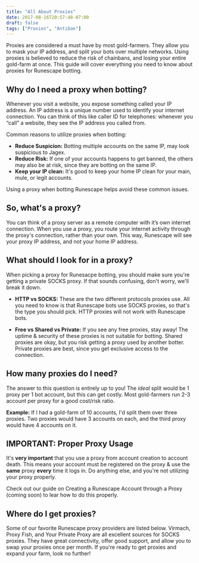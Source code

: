 ```yaml
---
title: "All About Proxies"
date: 2017-08-16T20:57:48-07:00
draft: false
tags: ["Proxies", "Antiban"]
---
```

Proxies are considered a must have by most gold-farmers. They allow you to mask your IP address, and split your bots over multiple networks. Using proxies is believed to reduce the risk of chainbans, and losing your entire gold-farm at once.  This guide will cover everything you need to know about proxies for Runescape botting.
<!--more-->


## **Why do I need a proxy when botting?**
Whenever you visit a website, you expose something called your IP address. An IP address is a unique number used to identify your internet connection. You can think of this like caller ID for telephones: whenever you “call” a website, they see the IP address you called from.

Common reasons to utilize proxies when botting:

* **Reduce Suspicion:** Botting multiple accounts on the same IP, may look suspicious to Jagex.
* **Reduce Risk:** If one of your accounts happens to get banned, the others may also be at risk, since they are botting on the same IP.
* **Keep your IP clean:** It's good to keep your home IP clean for your main, mule, or legit accounts.

Using a proxy when botting Runescape helps avoid these common issues.

## **So, what's a proxy?**
You can think of a proxy server as a remote computer with it’s own internet connection. When you use a proxy, you route your internet activity through the proxy's connection, rather than your own. This way, Runescape will see your proxy IP address, and not your home IP address.

## **What should I look for in a proxy?**
When picking a proxy for Runesacpe botting, you should make sure you're getting a private SOCKS proxy. If that sounds confusing, don't worry, we'll break it down.

*   **HTTP vs SOCKS:** These are the two different protocols proxies use. All you need to know is that Runescape bots use SOCKS proxies, so that's the type you should pick. HTTP proxies will not work with Runescape bots.

*   **Free vs Shared vs Private:** If you see any free proxies, stay away! The uptime & security of these proxies is not suitable for botting. Shared proxies are okay, but you risk getting a proxy used by another botter. Private proxies are best, since you get exclusive access to the connection.

## **How many proxies do I need?**
The answer to this question is entirely up to you! The *ideal* split would be 1 proxy per 1 bot account, but this can get costly. Most gold-farmers run 2-3 account per proxy for a good cost/risk ratio.

**Example:** If I had a gold-farm of 10 accounts, I'd split them over three proxies. Two proxies would have 3 accounts on each, and the third proxy would have 4 accounts on it.

## **IMPORTANT: Proper Proxy Usage**
It's **very important** that you use a proxy from account creation to account death. This means your account must be registered on the proxy & use the **same** proxy **every** time it logs in. Do anything else, and you're not utilizing your proxy properly.

Check out our guide on Creating a Runescape Account through a Proxy (coming soon) to lear how to do this properly.

## **Where do I get proxies?**
Some of our favorite Runescape proxy providers are listed below. Virmach, Proxy Fish, and Your Private Proxy are all excellent sources for SOCKS proxies. They have great connectivity, offer good support, and allow you to swap your proxies once per month. If you're ready to get proxies and expand your farm, look no further!

